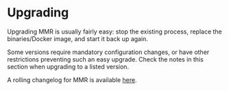 # Upgrading

Upgrading MMR is usually fairly easy: stop the existing process, replace the binaries/Docker
image, and start it back up again.

Some versions require mandatory configuration changes, or have other restrictions preventing
such an easy upgrade. Check the notes in this section when upgrading to a listed version.

A rolling changelog for MMR is available [here](https://github.com/turt2live/matrix-media-repo/blob/master/CHANGELOG.md).
